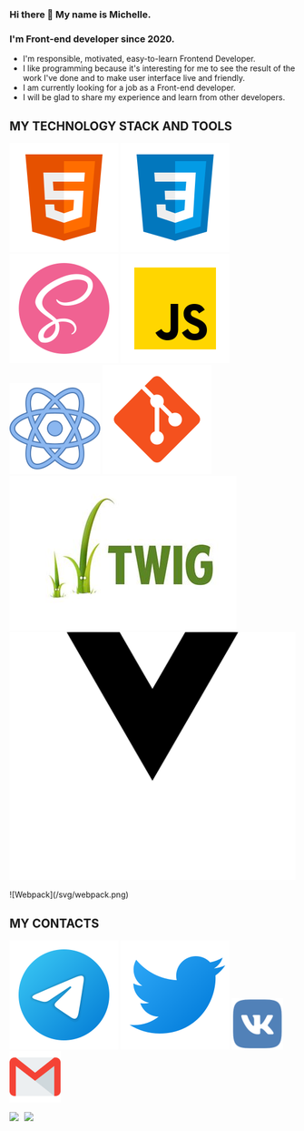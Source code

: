 ### Hi there 👋 My name is Michelle.

### I'm Front-end developer since 2020.

- I'm responsible, motivated, easy-to-learn Frontend Developer.
- I like programming because it's interesting for me to see the result of the work I've done and to make user interface live and friendly.
- I am currently looking for a job as a Front-end developer.
- I will be glad to share my experience and learn from other developers.

## MY TECHNOLOGY STACK AND TOOLS

![HTML](/svg/html-5.svg)
![CSS](/svg/css3.svg)
![SASS](/svg/sass.svg)
![JS](/svg/JS.svg)
![React](/svg/react.svg)
![Git](/svg/git.svg)
![Twig](/svg/twig.jpg)
![Vue Js](/svg/vue.svg)

<div height="130">
![Webpack](/svg/webpack.png)
</div>

## MY CONTACTS

[<img src="./svg/telegram.svg">](https://t.me/michelle_jdia)
[<img src="./svg/twitter.svg">](https://twitter.com/Michelle_Jdia)
[<img src="./svg/vk-1.svg" width="90px" height="90px">](https://vk.com/michelle.jdia)
[<img src="./svg/gmail.svg" width="90px" height="90px">](mailto:mj.sy.ru@gmail.com)

<div>
<a href="https://github-readme-stats.vercel.app/api?username=Michelle-Jdia&hide=contribs&show_icons=true&theme=dark">
  <img  align="left" height="130" style="margin-right: 10px" src="https://github-readme-stats.vercel.app/api?username=Michelle-Jdia&hide=contribs&show_icons=true&theme=dark" />
</a>
<a href="https://github-readme-stats.vercel.app/api/top-langs/?username=Michelle-Jdia&layout=compact&theme=dark">
  <img align="left" height="130" src="https://github-readme-stats.vercel.app/api/top-langs/?username=Michelle-Jdia&layout=compact&theme=dark" />
</a>
</div>

<!--![Redux](/svg/redux.svg)
![TS](/svg/TS.svg)
